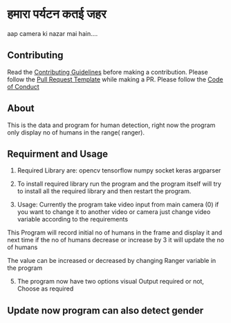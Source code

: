 # हमारा पर्यटन कतई जहर
aap camera ki nazar mai hain....

## Contributing

Read the [Contributing Guidelines](https://github.com/Abhinaay/Hamara-Paryatan-Katai-Jahar/blob/master/CONTRIBUTING.md) before making a contribution. Please follow the [Pull Request Template](https://github.com/Abhinaay/Hamara-Paryatan-Katai-Jahar/blob/master/PULL_REQUEST_TEMPLATE.md) while making a PR. Please follow the [Code of Conduct](https://github.com/Abhinaay/Hamara-Paryatan-Katai-Jahar/blob/master/CODE_OF_CONDUCT.md)

## About

This is the data and program for human detection, right now the program only display no of humans in the range( ranger).

## Requirment and Usage

1) Required Library are:
  opencv
  tensorflow
  numpy
  socket
  keras
  argparser

2) To install required library run the program and the program itself will try to install all the required library and then restart the program.


4) Usage:
  Currently the program take video input from main camera (0) if you want to change it to another video or camera just change video variable according to the requirements

  This Program will record initial no of humans in the frame and display it and next time if the no of humans decrease or increase by 3 it will update the no of humans

  The value can be increased or decreased by changing Ranger variable in the program

5) The program now have two options visual Output required or not, Choose as required

## Update now program can also detect gender 
